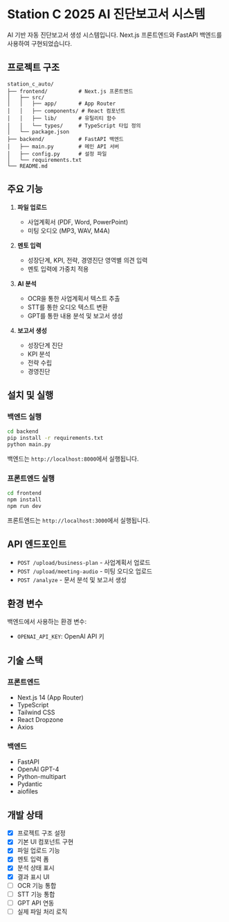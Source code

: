 # Station C 2025 AI 진단보고서 시스템

AI 기반 자동 진단보고서 생성 시스템입니다. Next.js 프론트엔드와 FastAPI 백엔드를 사용하여 구현되었습니다.

## 프로젝트 구조

```
station_c_auto/
├── frontend/          # Next.js 프론트엔드
│   ├── src/
│   │   ├── app/       # App Router
│   │   ├── components/ # React 컴포넌트
│   │   ├── lib/       # 유틸리티 함수
│   │   └── types/     # TypeScript 타입 정의
│   └── package.json
├── backend/           # FastAPI 백엔드
│   ├── main.py        # 메인 API 서버
│   ├── config.py      # 설정 파일
│   └── requirements.txt
└── README.md
```

## 주요 기능

1. **파일 업로드**
   - 사업계획서 (PDF, Word, PowerPoint)
   - 미팅 오디오 (MP3, WAV, M4A)

2. **멘토 입력**
   - 성장단계, KPI, 전략, 경영진단 영역별 의견 입력
   - 멘토 입력에 가중치 적용

3. **AI 분석**
   - OCR을 통한 사업계획서 텍스트 추출
   - STT를 통한 오디오 텍스트 변환
   - GPT를 통한 내용 분석 및 보고서 생성

4. **보고서 생성**
   - 성장단계 진단
   - KPI 분석
   - 전략 수립
   - 경영진단

## 설치 및 실행

### 백엔드 실행

```bash
cd backend
pip install -r requirements.txt
python main.py
```

백엔드는 `http://localhost:8000`에서 실행됩니다.

### 프론트엔드 실행

```bash
cd frontend
npm install
npm run dev
```

프론트엔드는 `http://localhost:3000`에서 실행됩니다.

## API 엔드포인트

- `POST /upload/business-plan` - 사업계획서 업로드
- `POST /upload/meeting-audio` - 미팅 오디오 업로드
- `POST /analyze` - 문서 분석 및 보고서 생성

## 환경 변수

백엔드에서 사용하는 환경 변수:
- `OPENAI_API_KEY`: OpenAI API 키

## 기술 스택

### 프론트엔드
- Next.js 14 (App Router)
- TypeScript
- Tailwind CSS
- React Dropzone
- Axios

### 백엔드
- FastAPI
- OpenAI GPT-4
- Python-multipart
- Pydantic
- aiofiles

## 개발 상태

- [x] 프로젝트 구조 설정
- [x] 기본 UI 컴포넌트 구현
- [x] 파일 업로드 기능
- [x] 멘토 입력 폼
- [x] 분석 상태 표시
- [x] 결과 표시 UI
- [ ] OCR 기능 통합
- [ ] STT 기능 통합
- [ ] GPT API 연동
- [ ] 실제 파일 처리 로직
